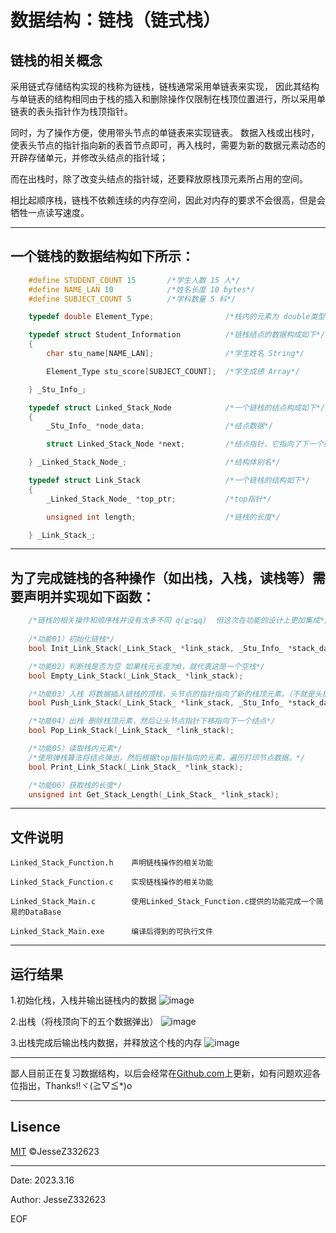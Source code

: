 数据结构：链栈（链式栈）
======================================

链栈的相关概念
----------------------------------------------------------------------------------------------------------------------------------
采用链式存储结构实现的栈称为链栈，链栈通常采用单链表来实现，
因此其结构与单链表的结构相同由于栈的插入和删除操作仅限制在栈顶位置进行，所以采用单链表的表头指针作为栈顶指针。

同时，为了操作方便，使用带头节点的单链表来实现链表。
数据入栈或出栈时，使表头节点的指针指向新的表首节点即可，再入栈时，需要为新的数据元素动态的开辟存储单元，并修改头结点的指针域；

而在出栈时，除了改变头结点的指针域，还要释放原栈顶元素所占用的空间。

相比起顺序栈，链栈不依赖连续的内存空间，因此对内存的要求不会很高，但是会牺牲一点读写速度。

----------------------------------------------------------------------------------------------------------------------------------
一个链栈的数据结构如下所示：
----------------------------------------------------------------------------------------------------------------------------------
```C++
    #define STUDENT_COUNT 15       /*学生人数 15 人*/
    #define NAME_LAN 10            /*姓名长度 10 bytes*/
    #define SUBJECT_COUNT 5        /*学科数量 5 科*/

    typedef double Element_Type;                /*栈内的元素为 double类型*/

    typedef struct Student_Information          /*链栈结点的数据构成如下*/
    {
        char stu_name[NAME_LAN];                /*学生姓名 String*/

        Element_Type stu_score[SUBJECT_COUNT];  /*学生成绩 Array*/

    } _Stu_Info_;

    typedef struct Linked_Stack_Node            /*一个链栈的结点构成如下*/
    {
        _Stu_Info_ *node_data;                  /*结点数据*/

        struct Linked_Stack_Node *next;         /*结点指针，它指向了下一个结点*/

    } _Linked_Stack_Node_;                      /*结构体别名*/

    typedef struct Link_Stack                   /*一个链栈的结构如下*/
    {
        _Linked_Stack_Node_ *top_ptr;           /*top指针*/

        unsigned int length;                    /*链栈的长度*/

    } _Link_Stack_;
```
----------------------------------------------------------------------------------------------------------------------------------
为了完成链栈的各种操作（如出栈，入栈，读栈等）需要声明并实现如下函数：
----------------------------------------------------------------------------------------------------------------------------------
```C
    /*链栈的相关操作和顺序栈并没有太多不同 q(≧▽≦q)  但这次在功能的设计上更加集成*/
    
    /*功能01）初始化链栈*/
    bool Init_Link_Stack(_Link_Stack_ *link_stack, _Stu_Info_ *stack_data, unsigned int length);

    /*功能02）判断栈是否为空 如果栈元长度为0，就代表这是一个空栈*/
    bool Empty_Link_Stack(_Link_Stack_ *link_stack);

    /*功能03）入栈 将数据插入链栈的顶栈，头节点的指针指向了新的栈顶元素。（不就是头插法嘛。。。）*/
    bool Push_Link_Stack(_Link_Stack_ *link_stack, _Stu_Info_ *stack_data);

    /*功能04）出栈 删除栈顶元素，然后让头节点指针下移指向下一个结点*/
    bool Pop_Link_Stack(_Link_Stack_ *link_stack);

    /*功能05）读取栈内元素*/
    /*使用弹栈算法将结点弹出，然后根据top指针指向的元素，遍历打印节点数据。*/
    bool Print_Link_Stack(_Link_Stack_ *link_stack);

    /*功能06）获取栈的长度*/
    unsigned int Get_Stack_Length(_Link_Stack_ *link_stack);
```
----------------------------------------------------------------------------------------------------------------------------------
文件说明
----------------------------------------------------------------------------------------------------------------------------------
    Linked_Stack_Function.h    声明链栈操作的相关功能

    Linked_Stack_Function.c    实现链栈操作的相关功能

    Linked_Stack_Main.c        使用Linked_Stack_Function.c提供的功能完成一个简易的DataBase

    Linked_Stack_Main.exe      编译后得到的可执行文件
----------------------------------------------------------------------------------------------------------------------------------  
运行结果
----------------------------------------------------------------------------------------------------------------------------------  

1.初始化栈，入栈并输出链栈内的数据
![image](https://user-images.githubusercontent.com/101250851/225640973-fac34c09-feaa-4df1-9b83-cd3639c28f91.png)

2.出栈（将栈顶向下的五个数据弹出）
![image](https://user-images.githubusercontent.com/101250851/225641855-32a35b5f-bcf5-4ac1-ab48-211307c20d2d.png)

3.出栈完成后输出栈内数据，并释放这个栈的内存
![image](https://user-images.githubusercontent.com/101250851/225642127-234bfa3b-830c-4fa0-94a0-57b846338d23.png)

----------------------------------------------------------------------------------------------------------------------------------  

鄙人目前正在复习数据结构，以后会经常在[Github.com](https://github.com/JesseZ332623)上更新，如有问题欢迎各位指出，Thanks!!ヾ(≧▽≦*)o

---------------------------------------------------------------------------------------------------------------------------------- 
Lisence
---------------------------------------------------------------------------------------------------------------------------------- 

[MIT](https://choosealicense.com/licenses/mit/) &copy;JesseZ332623

---------------------------------------------------------------------------------------------------------------------------------- 

Date: 2023.3.16

Author: JesseZ332623

EOF
